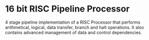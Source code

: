 # 16 bit RISC Pipeline Processor
 4 stage pipeline implementation of a RISC Processor that performs arithmetical, logical, data transfer, branch and halt operations. It also contains advanced management of data and control dependencies.
